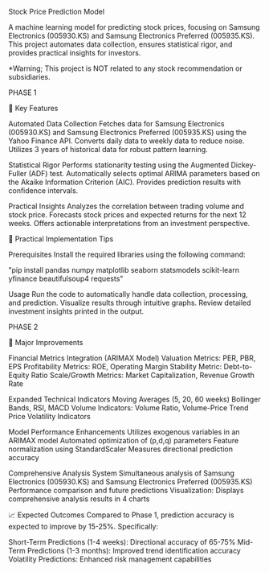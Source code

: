Stock Price Prediction Model

A machine learning model for predicting stock prices, focusing on Samsung Electronics (005930.KS) and Samsung Electronics Preferred (005935.KS). 
This project automates data collection, ensures statistical rigor, and provides practical insights for investors.

*Warning; This project is NOT related to any stock recommendation or subsidiaries. 


PHASE 1

🎯 Key Features

Automated Data Collection
Fetches data for Samsung Electronics (005930.KS) and Samsung Electronics Preferred (005935.KS) using the Yahoo Finance API.
Converts daily data to weekly data to reduce noise.
Utilizes 3 years of historical data for robust pattern learning.

Statistical Rigor
Performs stationarity testing using the Augmented Dickey-Fuller (ADF) test.
Automatically selects optimal ARIMA parameters based on the Akaike Information Criterion (AIC).
Provides prediction results with confidence intervals.

Practical Insights
Analyzes the correlation between trading volume and stock price.
Forecasts stock prices and expected returns for the next 12 weeks.
Offers actionable interpretations from an investment perspective.

💪 Practical Implementation Tips

Prerequisites
Install the required libraries using the following command:

"pip install pandas numpy matplotlib seaborn statsmodels scikit-learn yfinance beautifulsoup4 requests"

Usage
Run the code to automatically handle data collection, processing, and prediction.
Visualize results through intuitive graphs.
Review detailed investment insights printed in the output.


PHASE 2

🎯 Major Improvements

Financial Metrics Integration (ARIMAX Model)
Valuation Metrics: PER, PBR, EPS
Profitability Metrics: ROE, Operating Margin
Stability Metric: Debt-to-Equity Ratio
Scale/Growth Metrics: Market Capitalization, Revenue Growth Rate

Expanded Technical Indicators
Moving Averages (5, 20, 60 weeks)
Bollinger Bands, RSI, MACD
Volume Indicators: Volume Ratio, Volume-Price Trend
Price Volatility Indicators

Model Performance Enhancements
Utilizes exogenous variables in an ARIMAX model
Automated optimization of (p,d,q) parameters
Feature normalization using StandardScaler
Measures directional prediction accuracy

Comprehensive Analysis System
Simultaneous analysis of Samsung Electronics (005930.KS) and Samsung Electronics Preferred (005935.KS)
Performance comparison and future predictions
Visualization: Displays comprehensive analysis results in 4 charts

📈 Expected Outcomes
Compared to Phase 1, prediction accuracy is expected to improve by 15-25%. Specifically:

Short-Term Predictions (1-4 weeks): Directional accuracy of 65-75%
Mid-Term Predictions (1-3 months): Improved trend identification accuracy
Volatility Predictions: Enhanced risk management capabilities

